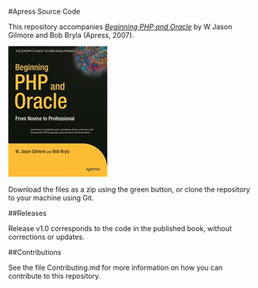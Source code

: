 #Apress Source Code

This repository accompanies [*Beginning PHP and Oracle*](http://www.apress.com/9781590597705) by W Jason Gilmore and Bob Bryla (Apress, 2007).

![Cover image](9781590597705.jpg)

Download the files as a zip using the green button, or clone the repository to your machine using Git.

##Releases

Release v1.0 corresponds to the code in the published book, without corrections or updates.

##Contributions

See the file Contributing.md for more information on how you can contribute to this repository.

